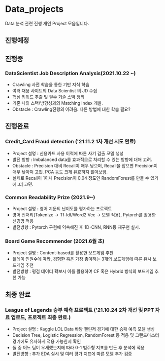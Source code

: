 # Data_projects

Data 분석 관련 진행 개인 Project 모음입니다.

## 진행예정

## 진행중

### DataScientist Job Description Analysis(2021.10.22 ~)
- Crawling 사전 학습을 통한 기반 지식 학습
- 여러 채용 사이트의 Data Scientist 의 JD 수집
- 핵심 키워드 추출 및 필수 기술 스택 정리
- 기존 나의 스택/방향성과의 Matching index 개발.
- Obstacle : Crawling진행의 어려움. 다른 방법에 대한 학습 필요?


## 진행완료

### Credit_Card Fraud detection ('21.11.2 1차 개선 시도 완료)
- Project 설명 : 신용카드 사용 이력에 따른 사기 검출 모델 생성
- 발전 방향 : Imbalanced data를 효과적으로 처리할 수 있는 방향에 대해 고려.
- Obstacle : Precision 대비 Recall이 매우 낮으며, Recall을 잡으면 Precision이 매우 낮아져 고민. PCA 등도 크게 유효하지 않아보임.
- 실제로 Recall이 1이나 Precision이 0.04 정도인 RandomForest를 만들 수 있기에..더 고민.

### Common Readability Prize (2021.9~)
- Project 설명 : 영어 지문의 난이도를 평가하는 프로젝트
- 영어 전처리(Tokenize -> Tf-Idf/Word2 Vec -> 모델 적용), Pytorch를 활용한 신경망 적용
- 발전방향 : Pytorch 구현에 익숙해진 후 1D-CNN, RNN등 재구현 실시.

### Board Game Recommender (2021.6월 초)
- Project 설명 : Content-based를 활용한 보드게임 추천
- 플레이 인원수에 따라, 경험한 혹은 가장 좋아하는 3개의 보드게임에 따른 유사 보드게임 추천
- 발전방향 : 평점 데이터 확보시 이를 활용하여 CF 혹은 Hybrid 방식의 보드게임 추천 가능


## 최종 완료
### League of Legends 승부 예측 프로젝트 ('21.10.24 2차 개선 및 PPT 자료 업로드, 프로젝트 최종 완료.)
- Project 설명 : Kaggle LOL Data 바탕 챌린저 경기에 대한 승패 예측 모델 생성
- Decision Tree, Logistic Regression, RandomForest 등 적용 및 그랜드마스터 경기에도 유사하게 적용 가능한지 확인
- 둘 중 어느 팀이 우세했는지에 따라 0-1 범주형 지표를 만든 후 분석에 적용
- 발전방향 : 추가 EDA 실시 및 여러 평가 지표에 따른 모델 추가 검증


